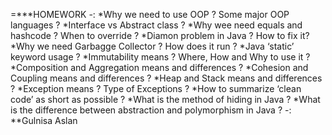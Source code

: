 =***HOMEWORK
-:
*Why we need to use OOP ? Some major OOP languages ?
*Interface vs Abstract class ?
*Why wee need equals and hashcode ? When to override ?
*Diamon problem in Java ? How to fix it?
*Why we need Garbagge Collector ? How does it run ?
*Java ‘static’ keyword usage ?
*Immutability means ? Where, How and Why to use it ?
*Composition and Aggregation means and differences ?
*Cohesion and Coupling means and differences ?
*Heap and Stack means and differences ?
*Exception means ? Type of Exceptions ?
*How to summarize ‘clean code’ as short as possible ?
*What is the method of hiding in Java ?
*What is the difference between abstraction and polymorphism in Java ?
-:
**Gulnisa Aslan
